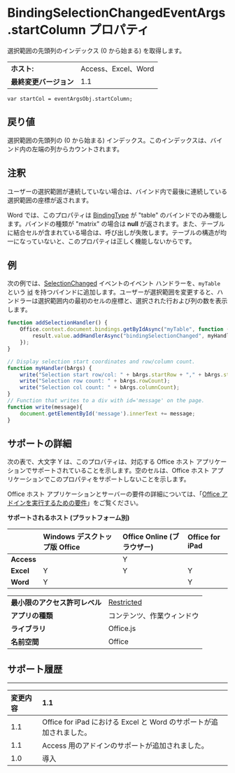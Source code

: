 
# BindingSelectionChangedEventArgs.startColumn プロパティ
選択範囲の先頭列のインデックス (0 から始まる) を取得します。

|||
|:-----|:-----|
|**ホスト:**|Access、Excel、Word|
|**最終変更バージョン**|1.1|

```
var startCol = eventArgsObj.startColumn;
```


## 戻り値

選択範囲の先頭列の (0 から始まる) インデックス。このインデックスは、バインド内の左端の列からカウントされます。


## 注釈

ユーザーの選択範囲が連続していない場合は、バインド内で最後に連続している選択範囲の座標が返されます。 

Word では、このプロパティは [BindingType](../../reference/shared/bindingtype-enumeration.md) が "table" のバインドでのみ機能します。バインドの種類が "matrix" の場合は **null** が返されます。また、テーブルに結合セルが含まれている場合は、呼び出しが失敗します。テーブルの構造が均一になっていないと、このプロパティは正しく機能しないからです。


## 例

次の例では、[SelectionChanged](../../reference/shared/binding.bindingselectionchangedevent.md) イベントのイベント ハンドラーを、`myTable` という [id](../../reference/shared/binding.id.md) を持つバインドに追加します。ユーザーが選択範囲を変更すると、ハンドラーは選択範囲内の最初のセルの座標と、選択された行および列の数を表示します。


```js
function addSelectionHandler() {
    Office.context.document.bindings.getByIdAsync("myTable", function (result) {
        result.value.addHandlerAsync("bindingSelectionChanged", myHandler);
    });
}

// Display selection start coordinates and row/column count.
function myHandler(bArgs) {
    write("Selection start row/col: " + bArgs.startRow + "," + bArgs.startColumn);
    write("Selection row count: " + bArgs.rowCount);
    write("Selection col count: " + bArgs.columnCount);
}
// Function that writes to a div with id='message' on the page.
function write(message){
    document.getElementById('message').innerText += message; 
}
```


## サポートの詳細


次の表で、大文字 Y は、このプロパティは、対応する Office ホスト アプリケーションでサポートされていることを示します。空のセルは、Office ホスト アプリケーションでこのプロパティをサポートしないことを示します。

Office ホスト アプリケーションとサーバーの要件の詳細については、「[Office アドインを実行するための要件](../../docs/overview/requirements-for-running-office-add-ins.md)」をご覧ください。


**サポートされるホスト (プラットフォーム別)**


||**Windows デスクトップ版 Office**|**Office Online (ブラウザー)**|**Office for iPad**|
|:-----|:-----|:-----|:-----|
|**Access**||Y||
|**Excel**|Y|Y|Y|
|**Word**|Y||Y|

|||
|:-----|:-----|
|**最小限のアクセス許可レベル**|[Restricted](../../docs/develop/requesting-permissions-for-api-use-in-content-and-task-pane-add-ins.md)|
|**アプリの種類**|コンテンツ、作業ウィンドウ|
|**ライブラリ**|Office.js|
|**名前空間**|Office|

## サポート履歴



****


|**変更内容**|**1.1**|
|:-----|:-----|
|1.1|Office for iPad における Excel と Word のサポートが追加されました。|
|1.1|Access 用のアドインのサポートが追加されました。|
|1.0|導入|
